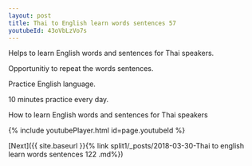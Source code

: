 ```yaml
---
layout: post
title: Thai to English learn words sentences 57 
youtubeId: 43oVbLzVo7s
---
```

 
 
Helps to learn English words and sentences for Thai speakers.

Opportunitiy to repeat the words sentences. 

Practice English language. 
 
10 minutes practice every day. 
 
How to learn English words and sentences for Thai speakers 
 
{% include youtubePlayer.html id=page.youtubeId %}
 
 
[Next]({{ site.baseurl }}{% link  split1/_posts/2018-03-30-Thai to english learn words sentences 122 .md%})
 
